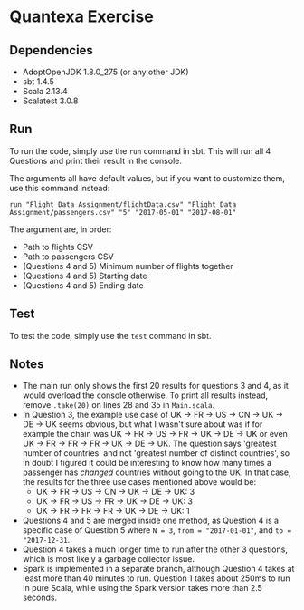 # Quantexa Exercise

## Dependencies

- AdoptOpenJDK 1.8.0_275 (or any other JDK)
- sbt 1.4.5
- Scala 2.13.4
- Scalatest 3.0.8

## Run

To run the code, simply use the `run` command in sbt. This will run all 4 Questions and print their result in the
console.

The arguments all have default values, but if you want to customize them, use this command instead:

```
run "Flight Data Assignment/flightData.csv" "Flight Data Assignment/passengers.csv" "5" "2017-05-01" "2017-08-01"
```

The argument are, in order:

- Path to flights CSV
- Path to passengers CSV
- (Questions 4 and 5) Minimum number of flights together
- (Questions 4 and 5) Starting date
- (Questions 4 and 5) Ending date

## Test

To test the code, simply use the `test` command in sbt.

## Notes

- The main run only shows the first 20 results for questions 3 and 4, as it would overload the console otherwise. To
  print all results instead, remove `.take(20)` on lines 28 and 35 in `Main.scala`.
- In Question 3, the example use case of UK -> FR -> US -> CN -> UK -> DE -> UK seems obvious, but what I wasn't sure
  about was if for example the chain was UK -> FR -> US -> FR -> UK -> DE -> UK or even UK -> FR -> FR -> FR -> UK -> DE
  -> UK. The question says 'greatest number of countries' and not 'greatest number of distinct countries', so in doubt I
  figured it could be interesting to know how many times a passenger has _changed_ countries without going to the UK. In
  that case, the results for the three use cases mentioned above would be:
    - UK -> FR -> US -> CN -> UK -> DE -> UK: 3
    - UK -> FR -> US -> FR -> UK -> DE -> UK: 3
    - UK -> FR -> FR -> FR -> UK -> DE -> UK: 1
- Questions 4 and 5 are merged inside one method, as Question 4 is a specific case of Question 5 where `N = 3`,
  `from = "2017-01-01"`, and `to = "2017-12-31`.
- Question 4 takes a much longer time to run after the other 3 questions, which is most likely a garbage collector 
  issue.
- Spark is implemented in a separate branch, although Question 4 takes at least more than 40 minutes to run.
  Question 1 takes about 250ms to run in pure Scala, while using the Spark version takes more than 2.5 seconds.
